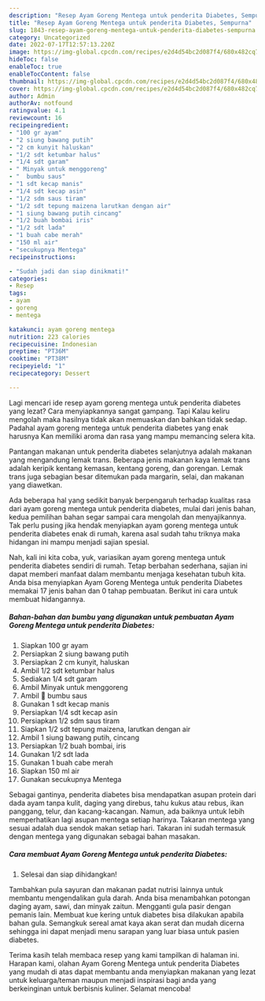 ```yaml
---
description: "Resep Ayam Goreng Mentega untuk penderita Diabetes, Sempurna"
title: "Resep Ayam Goreng Mentega untuk penderita Diabetes, Sempurna"
slug: 1843-resep-ayam-goreng-mentega-untuk-penderita-diabetes-sempurna
category: Uncategorized
date: 2022-07-17T12:57:13.220Z
image: https://img-global.cpcdn.com/recipes/e2d4d54bc2d087f4/680x482cq70/ayam-goreng-mentega-untuk-penderita-diabetes-foto-resep-utama.jpg
hideToc: false
enableToc: true
enableTocContent: false
thumbnail: https://img-global.cpcdn.com/recipes/e2d4d54bc2d087f4/680x482cq70/ayam-goreng-mentega-untuk-penderita-diabetes-foto-resep-utama.jpg
cover: https://img-global.cpcdn.com/recipes/e2d4d54bc2d087f4/680x482cq70/ayam-goreng-mentega-untuk-penderita-diabetes-foto-resep-utama.jpg
author: Admin
authorAv: notfound
ratingvalue: 4.1
reviewcount: 16
recipeingredient:
- "100 gr ayam"
- "2 siung bawang putih"
- "2 cm kunyit haluskan"
- "1/2 sdt ketumbar halus"
- "1/4 sdt garam"
- " Minyak untuk menggoreng"
- "  bumbu saus"
- "1 sdt kecap manis"
- "1/4 sdt kecap asin"
- "1/2 sdm saus tiram"
- "1/2 sdt tepung maizena larutkan dengan air"
- "1 siung bawang putih cincang"
- "1/2 buah bombai iris"
- "1/2 sdt lada"
- "1 buah cabe merah"
- "150 ml air"
- "secukupnya Mentega"
recipeinstructions:

- "Sudah jadi dan siap dinikmati!"
categories:
- Resep
tags:
- ayam
- goreng
- mentega

katakunci: ayam goreng mentega 
nutrition: 223 calories
recipecuisine: Indonesian
preptime: "PT36M"
cooktime: "PT38M"
recipeyield: "1"
recipecategory: Dessert

---
```



Lagi mencari ide resep ayam goreng mentega untuk penderita diabetes yang lezat? Cara menyiapkannya sangat gampang. Tapi Kalau keliru mengolah maka hasilnya tidak akan memuaskan dan bahkan tidak sedap. Padahal ayam goreng mentega untuk penderita diabetes yang enak harusnya Kan memiliki aroma dan rasa yang mampu memancing selera kita.


Pantangan makanan untuk penderita diabetes selanjutnya adalah makanan yang mengandung lemak trans. Beberapa jenis makanan kaya lemak trans adalah keripik kentang kemasan, kentang goreng, dan gorengan. Lemak trans juga sebagian besar ditemukan pada margarin, selai, dan makanan yang diawetkan.

Ada beberapa hal yang sedikit banyak berpengaruh terhadap kualitas rasa dari ayam goreng mentega untuk penderita diabetes, mulai dari jenis bahan, kedua pemilihan bahan segar sampai cara mengolah dan menyajikannya. Tak perlu pusing jika hendak menyiapkan ayam goreng mentega untuk penderita diabetes enak di rumah, karena asal sudah tahu triknya maka hidangan ini mampu menjadi sajian spesial.


Nah, kali ini kita coba, yuk, variasikan ayam goreng mentega untuk penderita diabetes sendiri di rumah. Tetap berbahan sederhana, sajian ini dapat memberi manfaat dalam membantu menjaga kesehatan tubuh kita. Anda bisa menyiapkan Ayam Goreng Mentega untuk penderita Diabetes memakai 17 jenis bahan dan 0 tahap pembuatan. Berikut ini cara untuk membuat hidangannya.

<!--inarticleads1-->

##### Bahan-bahan dan bumbu yang digunakan untuk pembuatan Ayam Goreng Mentega untuk penderita Diabetes:

1. Siapkan 100 gr ayam
1. Persiapkan 2 siung bawang putih
1. Persiapkan 2 cm kunyit, haluskan
1. Ambil 1/2 sdt ketumbar halus
1. Sediakan 1/4 sdt garam
1. Ambil  Minyak untuk menggoreng
1. Ambil  💚 bumbu saus
1. Gunakan 1 sdt kecap manis
1. Persiapkan 1/4 sdt kecap asin
1. Persiapkan 1/2 sdm saus tiram
1. Siapkan 1/2 sdt tepung maizena, larutkan dengan air
1. Ambil 1 siung bawang putih, cincang
1. Persiapkan 1/2 buah bombai, iris
1. Gunakan 1/2 sdt lada
1. Gunakan 1 buah cabe merah
1. Siapkan 150 ml air
1. Gunakan secukupnya Mentega


Sebagai gantinya, penderita diabetes bisa mendapatkan asupan protein dari dada ayam tanpa kulit, daging yang direbus, tahu kukus atau rebus, ikan panggang, telur, dan kacang-kacangan. Namun, ada baiknya untuk lebih memperhatikan lagi asupan mentega setiap harinya. Takaran mentega yang sesuai adalah dua sendok makan setiap hari. Takaran ini sudah termasuk dengan mentega yang digunakan sebagai bahan masakan. 

<!--inarticleads2-->

##### Cara membuat Ayam Goreng Mentega untuk penderita Diabetes:


1. Selesai dan siap dihidangkan!

Tambahkan pula sayuran dan makanan padat nutrisi lainnya untuk membantu mengendalikan gula darah. Anda bisa menambahkan potongan daging ayam, sawi, dan minyak zaitun. Mengganti gula pasir dengan pemanis lain. Membuat kue kering untuk diabetes bisa dilakukan apabila bahan gula. Semangkuk sereal amat kaya akan serat dan mudah dicerna sehingga ini dapat menjadi menu sarapan yang luar biasa untuk pasien diabetes. 

Terima kasih telah membaca resep yang kami tampilkan di halaman ini. Harapan kami, olahan Ayam Goreng Mentega untuk penderita Diabetes yang mudah di atas dapat membantu anda menyiapkan makanan yang lezat untuk keluarga/teman maupun menjadi inspirasi bagi anda yang berkeinginan untuk berbisnis kuliner. Selamat mencoba!
